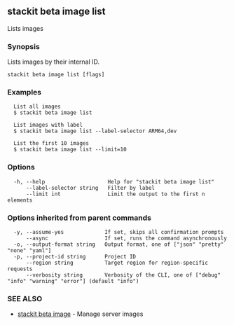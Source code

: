 ## stackit beta image list

Lists images

### Synopsis

Lists images by their internal ID.

```
stackit beta image list [flags]
```

### Examples

```
  List all images
  $ stackit beta image list

  List images with label
  $ stackit beta image list --label-selector ARM64,dev

  List the first 10 images
  $ stackit beta image list --limit=10
```

### Options

```
  -h, --help                    Help for "stackit beta image list"
      --label-selector string   Filter by label
      --limit int               Limit the output to the first n elements
```

### Options inherited from parent commands

```
  -y, --assume-yes             If set, skips all confirmation prompts
      --async                  If set, runs the command asynchronously
  -o, --output-format string   Output format, one of ["json" "pretty" "none" "yaml"]
  -p, --project-id string      Project ID
      --region string          Target region for region-specific requests
      --verbosity string       Verbosity of the CLI, one of ["debug" "info" "warning" "error"] (default "info")
```

### SEE ALSO

* [stackit beta image](./stackit_beta_image.md)	 - Manage server images

